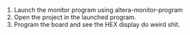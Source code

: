 1. Launch the monitor program using altera-monitor-program
2. Open the project in the launched program.
3. Program the board and see the HEX display do weird shit.
